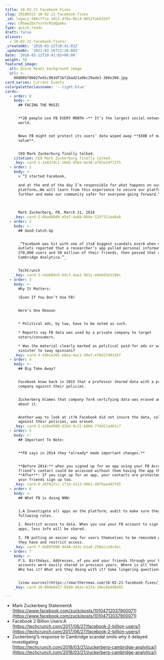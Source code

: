 ```yaml
---
title: 18.02.21 Facebook Fixes
slug: 20180322-18-02-21-facebook-fixes
_id: legacy-586c7fce-10c2-478a-8bc4-0652fab91b5f
_rev: CRhmwZOx7vxYXrRSdQpmku
type: quick_reads
draft: false
aliases:
  - 18-02-21-facebook-fixes/
_createdAt: '2018-03-22T10:41:02Z'
_updatedAt: '2021-03-16T12:28:08Z'
date: '2018-03-22T10:41:02+00:00'
weight: 50
featured_image:
  alt: Quick Reads background image
  url: >-
    06886bf0b02fed1c903df1bf2bad21a9bc29ade1-360x360.jpg
card_series: Current Events
colorpaletteclassname: '--light-blue'
cards:
  - order: 0
    body: >-
      ## FACING THE MUSIC


      **2B people use FB EVERY MONTH –** It’s the largest social network in the
      world.


      News FB might not protect its users’ data wiped away **$50B of market
      value**.


      CEO Mark Zuckerburg finally talked.
    citation: CEO Mark Zuckerburg finally talked.
    _key: card-1-1e8374c1-166b-456e-be38-af65e19f7275
  - order: 1
    body: >-
      > “I started Facebook,  

      and at the end of the day I’m responsible for what happens on our
      platform….We will learn from this experience to secure our platform
      further and make our community safer for everyone going forward.”  
        
        
        
      Mark Zuckerberg, FB, March 21, 2018
    _key: card-2-8bad8880-e5a7-4a88-8b4e-525f311aa8ab
  - order: 2
    body: >-
      ## Good Catch-Up


      _“Facebook was hit with one of itsA biggest scandals everA when multiple
      outlets reported that a researcher’s app pulled personal information about
      270,000 users and 50 million of their friends, then passed that data to
      Cambridge Analytica.”_


      TechCrunch
    _key: card-3-cba689c6-bdc3-4ae1-961c-e0de03e5188c
  - order: 3
    body: >-
      Why It Matters:  

      (Even If You Don’t Use FB)


      Here’s One Reason


      * Political ads, by law, have to be noted as such.

      * Reports say FB data was used by a private company to target
      voters/consumers.

      * Was the material clearly marked as political paid-for ads or was it more
      sinister to sway opinions?
    _key: card-4-4dbce301-e8ea-4ac1-99ef-ef8427d8316f
  - order: 4
    body: >-
      ## Big Take Away?


      Facebook knew back in 2015 that a professor shared data with a private
      company against their policies.


      Zuckerberg blames that company forA certifying data was erased and lying
      about it.


      Another way to look at it?A Facebook did not insure the data, collected
      against their policies, was erased.
    _key: card-5-a20ed988-d1bd-4c22-b80d-7fdd21ad61c7
  - order: 5
    body: >-
      ## Important To Note:


      **FB says in 2014 they *already* made important changes.**


      **Before 2014:** when you signed up for an app using your FB Account, your
      friend’s contact could be accessed without them having the app themselves.
      **After**: If you sign up for an app, your contacts are protected unless
      your friends sign up too.
    _key: card-6-26f61fcc-1f1d-4112-9661-48f9aa443fd5
  - order: 6
    body: >-
      ## What FB is doing NOW:


      1.A Investigate all apps on the platform; audit to make sure they are
      following rules.  

      2. Restrict access to data. When you use your FB account to sign inA for
      apps, less info will be shared.  

      3. FB putting an easier way for users themselves to be reminded what apps
      they have and restrict access.
    _key: card-7-8a89f888-4448-433c-b1a6-258ecce9c4ec
  - order: 7
    body: >-
      P.S. Birthdays, Addresses, of you and your friends through your FB
      accounts were easily shared in previous years. Where is all that info now?
      Who has it? What are they doing with it? Some lingering questions...


      [view sources](https://smarthernews.com/18-02-21-facebook-fixes/)
    _key: card-10-094b8427-8589-481e-b1fa-34bc6bdd8492

---
```

* Mark Zuckerberg StatementA [https://www.facebook.com/zuck/posts/10104712037900071](https://www.facebook.com/zuck/posts/10104712037900071)
* Facebook 2 Billion Users:A [https://techcrunch.com/2017/06/27/facebook-2-billion-users/](https://techcrunch.com/2017/06/27/facebook-2-billion-users/)
* Zuckerberg”s response to Cambridge scandal omits why it delayed investigating  
[https://techcrunch.com/2018/03/21/zuckerberg-cambridge-analytica/](https://techcrunch.com/2018/03/21/zuckerberg-cambridge-analytica/)